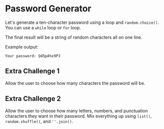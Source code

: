 
# Password Generator

Let's generate a ten-character password using a loop and `random.choice()`. You can use a `while` loop or `for` loop.

The final result will be a string of random characters all on one line.

Example output:
```
Your password: Q45pA%x9PJ
```

## Extra Challenge 1

Allow the user to choose how many characters the password will be.

## Extra Challenge 2

Allow the user to choose how many letters, numbers, and punctuation characters they want in their password. Mix everything up using `list()`, `random.shuffle()`, and `''.join()`.

[//]: # (show them the 'string builder pattern', how a string is build one character at a time)




